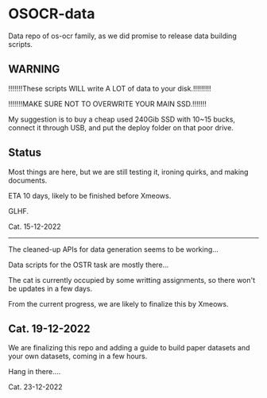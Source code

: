 # OSOCR-data
Data repo of os-ocr family, as we did promise to release data building scripts.

## WARNING
!!!!!!!These scripts WILL write A LOT of data to your disk.!!!!!!!!!

!!!!!!!MAKE SURE NOT TO OVERWRITE YOUR MAIN SSD.!!!!!!!

My suggestion is to buy a cheap used 240Gib SSD with 10~15 bucks, connect it through USB, and put the deploy folder on that poor drive.



## Status

Most things are here, but we are still testing it, ironing quirks, and making documents. 

ETA 10 days, likely to be finished before Xmeows. 

GLHF.

Cat. 15-12-2022

--------
The cleaned-up APIs for data generation seems to be working...

Data scripts for the OSTR task are mostly there...

The cat is currently occupied by some writting assignments, so there won't be updates in a few days.

From the current progress, we are likely to finalize this by Xmeows.

Cat. 19-12-2022
--------
We are finalizing this repo and adding a guide to build paper datasets and your own datasets, coming in a few hours. 

Hang in there....

Cat. 23-12-2022
